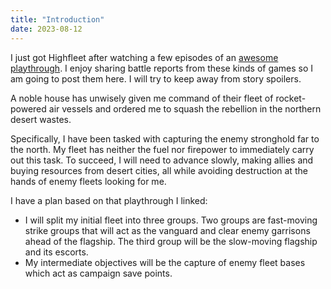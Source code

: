 ```yaml
---
title: "Introduction"
date: 2023-08-12
---
```

I just got Highfleet after watching a few episodes of an [awesome playthrough](https://youtu.be/hCHO66KtQKc). I enjoy sharing battle reports from these kinds of games so I am going to post them here. I will try to keep away from story spoilers.

A noble house has unwisely given me command of their fleet of rocket-powered air vessels and ordered me to squash the rebellion in the northern desert wastes.

Specifically, I have been tasked with capturing the enemy stronghold far to the north. My fleet has neither the fuel nor firepower to immediately carry out this task. To succeed, I will need to advance slowly, making allies and buying resources from desert cities, all while avoiding destruction at the hands of enemy fleets looking for me.

I have a plan based on that playthrough I linked:
* I will split my initial fleet into three groups. Two groups are fast-moving strike groups that will act as the vanguard and clear enemy garrisons ahead of the flagship. The third group will be the slow-moving flagship and its escorts.
* My intermediate objectives will be the capture of enemy fleet bases which act as campaign save points.
